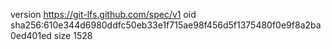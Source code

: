 version https://git-lfs.github.com/spec/v1
oid sha256:610e344d6980ddfc50eb33e1f715ae98f456d5f1375480f0e9f8a2ba0ed401ed
size 1528
